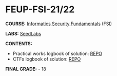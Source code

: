 # FEUP-FSI-21/22

**COURSE:** [Informatics Security Fundamentals](https://sigarra.up.pt/feup/pt/ucurr_geral.ficha_uc_view?pv_ocorrencia_id=484431) (FSI)

**LABS:** [SeedLabs](https://seedsecuritylabs.org/)

**CONTENTS:**
- Practical works logbook of solution: [REPO](https://github.com/marhcouto/feup-fsi-logbooks)
- CTFs logbook of solution: [REPO](https://github.com/marhcouto/feup-fsi-logbooks)

**FINAL GRADE:** - 18
